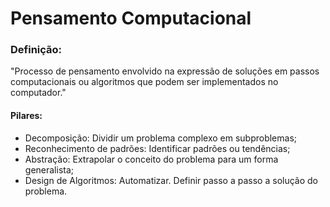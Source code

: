 # Pensamento Computacional

### Definição:

"Processo de pensamento envolvido na expressão de soluções em passos computacionais ou algoritmos que podem ser implementados no computador."

#### Pilares:

- Decomposição: Dividir um problema complexo em subproblemas;
- Reconhecimento de padrões: Identificar padrões ou tendências;
- Abstração: Extrapolar o conceito do problema para um forma generalista;
- Design de Algoritmos: Automatizar. Definir passo a passo a solução do problema.